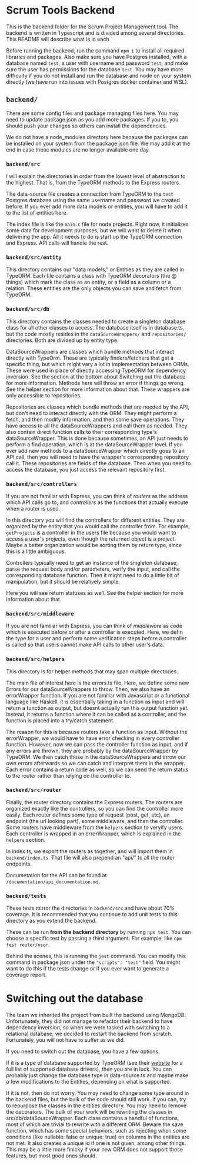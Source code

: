 # Scrum Tools Backend 
This is the backend folder for the Scrum Project Management tool. The backend is written in Typescript and is divided among several directories. This README will describe what is in each

Before running the backend, run the command ` npm i ` to install all required libraries and packages. Also make sure you have Postgres installed, with a database named `test`, a user with username and password `test`, and make sure the user has permissions for the database `test`. You may have more difficulty if you do not install and run the database and node on your system directly (we have run into issues with Postgres docker container and WSL).

## `backend/`

There are some config files and package managing files here. You may need to update package.json as you add more packages. If you to, you should push your changes so others can install the dependencies.

We do not have a node_modules directory here because the packages can be installed on your system from the package.json file. We may add it at the end in case those modules are no longer available one day.

### `backend/src`

I will explain the directories in order from the lowest level of abstraction to the highest. That is, from the TypeORM methods to the Express routers.

The data-source file creates a connection from TypeORM to the `test` Postgres database using the same username and password we created before. If you ever add more data models or entities, you will have to add it to the list of entities here.

The index file is like the `main.c` file for node projects. Right now, it initializes some data for development purposes, but we will want to delete it when delivering the app. All it needs to do is start up the TypeORM connection and Express. API calls will handle the rest.

### `backend/src/entity`

This directory contains our "data models," or Entities as they are called in TypeORM. Each file contains a class with TypeORM decorators (the @ things) which mark the class as an entity, or a field as a column or a relation. These entities are the only objects you can save and fetch from TypeORM.

### `backend/src/db`

This directory contains the classes needed to create a singleton database class for all other classes to access. The database itself is in database.ts, but the code mostly resides in the `dataSourceWrappers/` and `repositories/` directories. Both are divided up by entity type. 

DataSourceWrappers are classes which bundle methods that interact directly with TypeOrm. These are typically finders/fetchers that get a specific thing, but which might vary a lot in implementation between ORMs. These were used in place of directly accessing TypeORM for dependency inversion. See the section at the bottom about Switching out the database for more information. Methods here will throw an error if things go wrong. See the helper section for more information about that. These wrappers are only accessible to repositories.

Repositories are classes which bundle methods that are needed by the API, but don't need to interact directly with the ORM. They might perform a fetch, and then modify information, and then some save operations. They have access to all the dataSourceWrappers and call them as needed. They also contain direct function calls to their corresponding type's dataSourceWrapper. This is done because sometimes, an API just needs to perform a find operation, which is at the dataSourceWrapper level. If you ever add new methods to a dataSourceWrapper which directly goes to an API call, then you will need to have the wrapper's corresponding repository call it. These repositories are fields of the database. Then when you need to access the database, you just access the relevant repository first.

### `backend/src/controllers`

If you are not familiar with Express, you can think of *routers* as the address which API calls go to, and *controllers* as the functions that actually execute when a router is used.

In this directory you will find the controllers for different entities. They are organized by the entity that you would call the controller from. For example, `getProjects` is a controller in the users file because you would want to access a user's projects, even though the returned object is a project. Maybe a better organization would be sorting them by return type, since this is a little ambiguous.

Controllers typically need to get an instance of the singleton database, parse the request body and/or parameters, verify the input, and call the corresponding database function. Then it might need to do a little bit of manipulation, but it should be relatively simple.

Here you will see return statuses as well. See the helper section for more information about that.

### `backend/src/middleware`

If you are not familiar with Express, you can think of *middleware* as code which is executed before or after a controller is executed. Here, we defin the type for a user and perform some verification steps before a controller is called so that users cannot make API calls to other user's data.

### `backend/src/helpers`

This directory is for helper methods that may span multiple directories.

The main file of interest here is the errors.ts file. Here, we define some new Errors for our dataSourceWrappers to throw. Then, we also have an errorWrapper function. If you are not familiar with Javascript or a functional language like Haskell, it is essentially taking in a function as input and will return a function as output, but doesnt actually run this output function yet. Instead, it returns a function where it can be called as a controller, and the function is placed into a try/catch statement.

The reason for this is because routers take a function as input. Without the errorWrapper, we would have to have error checking in every controller function. However, now we can pass the controller function as input, and if any errors are thrown, they are probably by the dataSourceWrapper by TypeORM. We then catch those in the dataSourceWrappers and throw our own errors afterwards so we can catch and interpret them in the wrapper. Each error contains a return code as well, so we can send the return status to the router rather than relying on the controller to.

### `backend/src/router`

Finally, the router directory contains the Express routers. The routers are organized exactly like the controllers, so you can find the controller more easily. Each router defines some type of request (post, get, etc), an endpoint (the url looking part), some middleware, and then the controller. Some routers have middleware from the `helpers` section to veryify users. Each controller is wrapped in an errorWrapper, which is explained in the `helpers` section.

In index.ts, we export the routers as together, and will import them in `backend/index.ts`. That file will also prepend an "api/" to all the router endpoints.

Documetation for the API can be found at `/documentation/api_documentation.md`.

### `backend/tests`

These tests mirror the directories in `backend/src` and have about 70% coverage. It is recommended that you continue to add unit tests to this directory as you extend the backend.

These can be run **from the backend directory** by running `npm test`. You can choose a specific test by passing a third argument. For example, like `npm test router/user`.

Behind the scenes, this is running the `jest` command. You can modify this command in package.json under the `"scripts": "test"` field. You might want to do this if the tests change or if you ever want to generate a coverage report.

# Switching out the database

The team we inherited the project from built the backend using MongoDB. Unfortunately, they did not manage to refactor their backend to have dependency inversion, so when we were tasked with switching to a relational database, we decided to restart the backend from scratch. Fortunately, you will not have to suffer as we did.

If you need to switch out the database, you have a few options.

If it is a type of database supported by TypeORM (see their [website](https://typeorm.io/#installation) for a full list of supported database drivers), then you are in luck. You can probably just change the database type in data-source.ts and maybe make a few modifications to the Entities, depending on what is supported.

If it is not, then do not worry. You may need to change some type around in the backend files, but the bulk of the code should still work. If you can, try to repurpose the classes in the entities directory. You may need to remove the decorators. The bulk of your work will be rewriting the classes in src/db/dataSourceWrapper. Each class contains a handful of functions, most of which are trivial to rewrite with a different ORM. Beware the save function, which has some special behaviors, such as rejecting when some conditions (like nullable: false or unique: true) on columns in the entities are not met. It also creates a unique id if one is not given, among other things. This may be a little more finicky if your new ORM does not support these features, but most good ones should.
